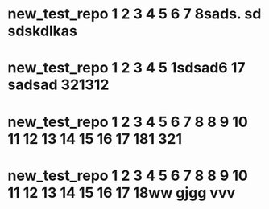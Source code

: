 
# new_test_repo 1 2 3 4 5 6 7 8sads. sd sdskdlkas
# new_test_repo 1 2 3 4 5  1sdsad6 17 sadsad 321312
# new_test_repo 1 2 3 4 5 6 7 8 8 9 10 11 12 13 14 15 16 17 181 321
# new_test_repo 1 2 3 4 5 6 7 8 8 9 10 11 12 13 14 15 16 17 18ww gjgg vvv
